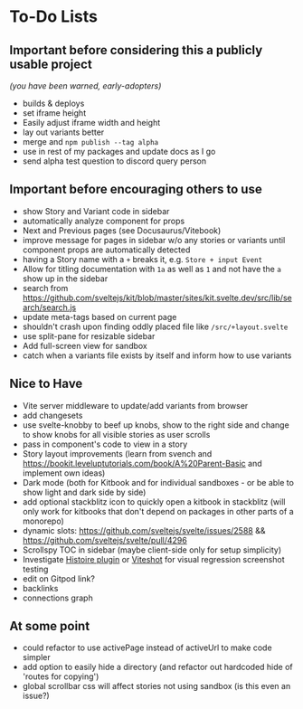 # To-Do Lists

## Important before considering this a publicly usable project
*(you have been warned, early-adopters)*

- builds & deploys
- set iframe height
- Easily adjust iframe width and height
- lay out variants better
- merge and `npm publish --tag alpha`
- use in rest of my packages and update docs as I go
- send alpha test question to discord query person

## Important before encouraging others to use
- show Story and Variant code in sidebar
- automatically analyze component for props
- Next and Previous pages (see Docusaurus/Vitebook)
- improve message for pages in sidebar w/o any stories or variants until component props are automatically detected
- having a Story name with a `+` breaks it, e.g. `Store + input Event`
- Allow for titling documentation with `1a` as well as `1` and not have the `a` show up in the sidebar
- search from https://github.com/sveltejs/kit/blob/master/sites/kit.svelte.dev/src/lib/search/search.js
- update meta-tags based on current page
- shouldn't crash upon finding oddly placed file like `/src/+layout.svelte`
- use split-pane for resizable sidebar
- Add full-screen view for sandbox
- catch when a variants file exists by itself and inform how to use variants

## Nice to Have
- Vite server middleware to update/add variants from browser
- add changesets
- use svelte-knobby to beef up knobs, show to the right side and change to show knobs for all visible stories as user scrolls
- pass in component's code to view in a story
- Story layout improvements (learn from svench and https://bookit.leveluptutorials.com/book/A%20Parent-Basic and implement own ideas)
- Dark mode (both for Kitbook and for individual sandboxes - or be able to show light and dark side by side)
- add optional stackblitz icon to quickly open a kitbook in stackblitz (will only work for kitbooks that don't depend on packages in other parts of a monorepo) 
- dynamic slots: https://github.com/sveltejs/svelte/issues/2588 && https://github.com/sveltejs/svelte/pull/4296
- Scrollspy TOC in sidebar (maybe client-side only for setup simplicity)
- Investigate [Histoire plugin](https://github.com/histoire-dev/histoire/tree/main/packages/histoire-plugin-screenshot) or [Viteshot](https://viteshot.com/) for visual regression screenshot testing
- edit on Gitpod link?
- backlinks
- connections graph

## At some point
- could refactor to use activePage instead of activeUrl to make code simpler
- add option to easily hide a directory (and refactor out hardcoded hide of 'routes for copying')
- global scrollbar css will affect stories not using sandbox (is this even an issue?)
